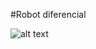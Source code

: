 #Robot diferencial

![alt text](https://github.com/JorgeArturo/Tutorial-PIC16F18877/IMG_20200818_134036083.jpg?raw=true)
